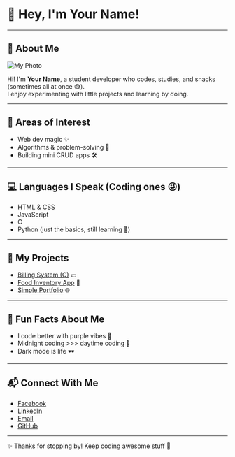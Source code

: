 # 💜 Hey, I'm Your Name!  

---

## 👤 About Me  
![My Photo](your-photo.jpg)  

Hi! I'm **Your Name**, a student developer who codes, studies, and snacks (sometimes all at once 😅).  
I enjoy experimenting with little projects and learning by doing.  

---

## 🔮 Areas of Interest  
- Web dev magic ✨  
- Algorithms & problem-solving 🧩  
- Building mini CRUD apps 🛠️  

---

## 💻 Languages I Speak (Coding ones 😜)  
- HTML & CSS  
- JavaScript  
- C  
- Python (just the basics, still learning 🐍)  

---

## 🔗 My Projects  
- [Billing System (C)](https://example.com/project-1) 💵  
- [Food Inventory App](https://example.com/project-2) 🍲  
- [Simple Portfolio](https://example.com/project-3) 🌐  

---

## 🎉 Fun Facts About Me  
- I code better with purple vibes 💜  
- Midnight coding >>> daytime coding 🌙  
- Dark mode is life 🕶️  

---

## 📬 Connect With Me  
- [Facebook](https://facebook.com/your.profile)  
- [LinkedIn](https://www.linkedin.com/in/your-handle)  
- [Email](mailto:you@example.com)  
- [GitHub](https://github.com/yourhandle)  

---

✨ Thanks for stopping by! Keep coding awesome stuff 💜
